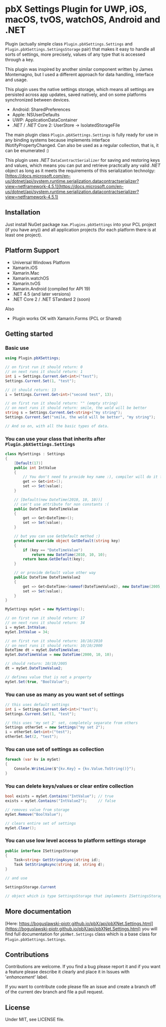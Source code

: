 # pbX Settings Plugin for UWP, iOS, macOS, tvOS, watchOS, Android and .NET

Plugin (actually simple class `Plugin.pbXSettings.Settings` and `Plugin.pbXSettings.SettingsStorage` pair) that makes it easy to handle all sorts of settings, more precisely, values of any type that is accessed through a key. 

This plugin was inspired by another similar component written by James Montemagno, but I used a different approach for data handling, interface and usage.

This plugin uses the native settings storage, which means all settings are persisted across app updates, saved natively, and on some platforms synchronized between devices.

- Android: SharedPreferences
- Apple: NSUserDefaults
- UWP: ApplicationDataContainer
- _.NET_ / _.NET_ Core 2: UserStore -> IsolatedStorageFile

The main plugin class `Plugin.pbXSettings.Settings` is fully ready for use in any binding systems because implements interface INotifyPropertyChanged. Can also be used as a regular collection, that is, it can be enumerated :)

This plugin uses _.NET_ `DataContractSerializer` for saving and restoring keys and values, which means you can put and retrieve practically any valid _.NET_ object as long as it meets the requirements of this serialization technolgy: [https://docs.microsoft.com/en-us/dotnet/api/system.runtime.serialization.datacontractserializer?view=netframework-4.5.1](https://docs.microsoft.com/en-us/dotnet/api/system.runtime.serialization.datacontractserializer?view=netframework-4.5.1)
	
## Installation

Just install NuGet package `Xam.Plugins.pbXSettings` into your PCL project (if you have any)) and all application projects (for each platform there is at least one project).

## Platform Support

- Universal Windows Platform
- Xamarin.iOS
- Xamarin.Mac
- Xamarin.watchOS
- Xamarin.tvOS
- Xamarin.Android (compiled for API 19)
- .NET 4.5 (and later versions)
- .NET Core 2 / .NET STandard 2 (soon)

Also
- Plugin works OK with Xamarin.Forms (PCL or Shared)

## Getting started

### Basic use

```csharp
using Plugin.pbXSettings;

// on first run it should return: 0
// on next runs it should return: 1
int i = Settings.Current.Get<int>("test");
Settings.Current.Set(1, "test");

// it should return: 13
i = Settings.Current.Get<int>("second test", 13);

// on first run it should return: "" (empty string)
// on next runs it should return: smile, the wold will be better 
string s = Settings.Current.Get<string>("my string");
Settings.Current.Set("smile, the wold will be better", "my string");

// And so on, with all the basic types of data.
```
### You can use your class that inherits after `Plugin.pbXSettings.Settings`

```csharp
class MySettings : Settings
{
	[Default(17)]
	public int IntValue
	{
		// You don't need to provide key name :), compiler will do it for you.
		get => Get<int>();
		set => Set(value);
	}

	// [Default(new DateTime(2010, 10, 10))] 
	// can't use attribute for non constants :(
	public DateTime DateTimeValue
	{
		get => Get<DateTime>();
		set => Set(value);
	}

	// but you can use GetDefault method :)
	protected override object GetDefault(string key)
	{
		if (key == "DateTimeValue")
			return new DateTime(2010, 10, 10);
		return base.GetDefault(key);
	}

	// or provide default value other way
	public DateTime DateTimeValue2
	{
		get => Get<DateTime>(nameof(DateTimeValue2), new DateTime(2005, 10, 10));
		set => Set(value);
	}
}

MySettings mySet = new MySettings();

// on first run it should return: 17
// on next runs it should return: 34
i = mySet.IntValue;
mySet.IntValue = 34;

// on first run it should return: 10/10/2010
// on next runs it should return: 10/10/2000
DateTime dt = mySet.DateTimeValue;
mySet.DateTimeValue = new DateTime(2000, 10, 10);

// should return: 10/10/2005
dt = mySet.DateTimeValue2;

// defines value that is not a property
mySet.Set(true, "BoolValue");
```

### You can use as many as you want set of settings

```csharp
// this uses default settings
int i = Settings.Current.Get<int>("test");
Settings.Current.Set(1, "test");

// this uses 'my set 2' set, completely separate from others
Settings otherSet = new Settings("my set 2");
i = otherSet.Get<int>("test");
otherSet.Set(2, "test");
```
### You can use set of settings as collection

```csharp
foreach (var kv in mySet)
{
	Console.WriteLine($"{kv.Key} = {kv.Value.ToString()}");
}
```

### You can delete keys/values or clear entire collection

```csharp
bool exists = mySet.Contains("IntValue"); // true
exists = mySet.Contains("IntValue2");     // false

// removes value from storage
mySet.Remove("BoolValue");

// clears entire set of settings
mySet.Clear();
```

### You can use low level access to platform settings storage

```csharp
public interface ISettingsStorage
{
	Task<string> GetStringAsync(string id);
	Task SetStringAsync(string id, string d);
}

// and use

SettingsStorage.Current

// object which is type SettingsStorage that implements ISettingsStorage

```

## More documentation

[Here: https://boguslawski-piotr.github.io/pbX/api/pbXNet.Settings.html](https://boguslawski-piotr.github.io/pbX/api/pbXNet.Settings.html) you will find full documentation for `pbXNet.Settings` class which is a base class for `Plugin.pbXSettings.Settings`.

## Contributions

Contributions are welcome. If you find a bug please report it and if you want a feature please describe it clearly and place it in Issues with '_enhancement_' label.

If you want to contribute code please file an issue and create a branch off of the current dev branch and file a pull request.

## License

Under MIT, see LICENSE file.